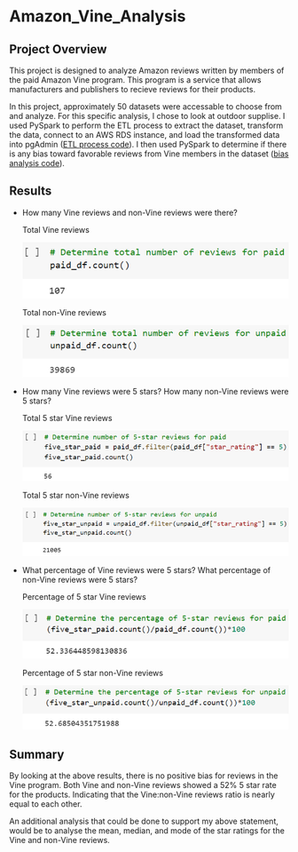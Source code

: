 # Amazon_Vine_Analysis

## Project Overview

This project is designed to analyze Amazon reviews written by members of the paid Amazon Vine program. This program is a service that allows manufacturers and publishers to recieve reviews for their products. 

In this project, approximately 50 datasets were accessable to choose from and analyze. For this specific analysis, I chose to look at outdoor supplise. I used PySpark to perform the ETL process to extract the dataset, transform the data, connect to an AWS RDS instance, and load the transformed data into pgAdmin ([ETL process code](https://github.com/Ariannatopbjerg/Amazon_Vine_Analysis/blob/main/Amazon_Reviews_ETL.ipynb)). I then used PySpark to determine if there is any bias toward favorable reviews from Vine members in the dataset ([bias analysis code](https://github.com/Ariannatopbjerg/Amazon_Vine_Analysis/blob/main/Vine_Review_Analysis.ipynb)). 

## Results

- How many Vine reviews and non-Vine reviews were there?

  Total Vine reviews

  ![](https://github.com/Ariannatopbjerg/Amazon_Vine_Analysis/blob/main/images/total_paid.PNG)

  Total non-Vine reviews

  ![](https://github.com/Ariannatopbjerg/Amazon_Vine_Analysis/blob/main/images/total_unpaid.PNG)

- How many Vine reviews were 5 stars? How many non-Vine reviews were 5 stars?

  Total 5 star Vine reviews

  ![](https://github.com/Ariannatopbjerg/Amazon_Vine_Analysis/blob/main/images/5star_paid.PNG)

  Total 5 star non-Vine reviews

  ![](https://github.com/Ariannatopbjerg/Amazon_Vine_Analysis/blob/main/images/5star_unpaid.PNG)

- What percentage of Vine reviews were 5 stars? What percentage of non-Vine reviews were 5 stars?

  Percentage of 5 star Vine reviews

  ![](https://github.com/Ariannatopbjerg/Amazon_Vine_Analysis/blob/main/images/percent_paid.PNG)

  Percentage of 5 star non-Vine reviews

  ![](https://github.com/Ariannatopbjerg/Amazon_Vine_Analysis/blob/main/images/percent_unpaid.PNG)

## Summary

By looking at the above results, there is no positive bias for reviews in the Vine program. Both Vine and non-Vine reviews showed a 52% 5 star rate for the products. Indicating that the Vine:non-Vine reviews ratio is nearly equal to each other.

An additional analysis that could be done to support my above statement, would be to analyse the mean, median, and mode of the star ratings for the Vine and non-Vine reviews.
